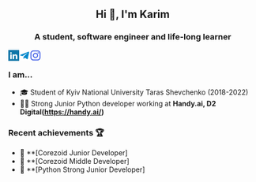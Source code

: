<h2 align="center">Hi 👋, I'm Karim</h2>
<h3 align="center">A student, software engineer and life-long learner</h3>

<a href="https://www.linkedin.com/in/karim-nassar-9192201b9/" target="blank"><img align="left" src="linkedin.svg" alt="xtenzq" width="22px" /></a>
  <a href="https://t.me/awesome_feeling">
  <img align="left" alt="Karim's Telegram" width="22px" src="telegram.svg" />
</a>
<a href="https://instagram.com/falsepublicenemy" target="blank"><img align="left" src="instagram.svg" alt="xtenzq" width="22px" /></a>
<br />
### I am...
* 🎓 Student of Kyiv National University Taras Shevchenko (2018-2022)
* 👨‍💻 Strong Junior Python developer working at **Handy.ai, D2 Digital(https://handy.ai/)**

### Recent achievements 🏆
* 🥉 **[Corezoid Junior Developer]
* 🥈 **[Corezoid Middle Developer]
* 🥈 **[Python Strong Junior Developer]

